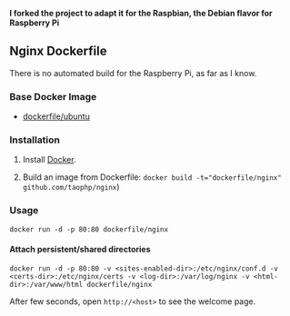 **I forked the project to adapt it for the Raspbian, the Debian flavor for Raspberry Pi**

## Nginx Dockerfile


There is no automated build for the Raspberry Pi, as far as I know.


### Base Docker Image

* [dockerfile/ubuntu](http://dockerfile.github.io/#/ubuntu)


### Installation

1. Install [Docker](https://www.docker.com/).

2. Build an image from Dockerfile: `docker build -t="dockerfile/nginx" github.com/taophp/nginx`)


### Usage

    docker run -d -p 80:80 dockerfile/nginx

#### Attach persistent/shared directories

    docker run -d -p 80:80 -v <sites-enabled-dir>:/etc/nginx/conf.d -v <certs-dir>:/etc/nginx/certs -v <log-dir>:/var/log/nginx -v <html-dir>:/var/www/html dockerfile/nginx

After few seconds, open `http://<host>` to see the welcome page.
